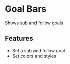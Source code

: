 # Goal Bars
Shows sub and follow goals

## Features
- Set a sub and follow goal
- Set colors and styles
